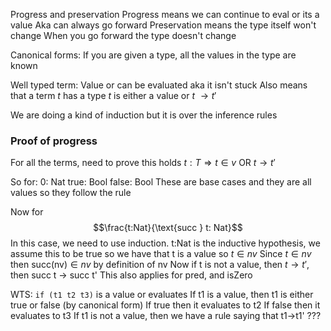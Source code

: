 Progress and preservation
	Progress means we can continue to eval or its a value 
		Aka can always go forward
	Preservation means the type itself won't change
		When you go forward the type doesn't change

Canonical forms: If you are given a type, all the values in the type are known

Well typed term: Value or can be evaluated aka it isn't stuck
	Also means that a term *t* has a type
	*t* is either a value or $t \ \rightarrow t'$

We are doing a kind of induction but it is over the inference rules


### Proof of progress
For all the terms, need to prove this holds
	$t:T \Rightarrow t \in v \text{ OR } t \rightarrow t'$ 

So for:
	0: Nat
	true: Bool
	false: Bool
These are base cases and they are all values so they follow the rule

Now for 
$$\frac{t:Nat}{\text{succ } t: Nat}$$
	In this case, we need to use induction. 
	t:Nat is the inductive hypothesis, we assume this to be true
	so we have that t is a value so $t \in nv$
	Since $t \in nv$ then $\text{succ(nv)} \in nv$   by definition of nv
	Now if t is not a value, then $t \rightarrow t'$, then succ t -> succ t'
This also applies for pred, and isZero

WTS: `if (t1 t2 t3)` is a value or evaluates 
	If t1 is a value, then t1 is either true or false (by canonical form)
		If true then it evaluates to t2
		If false then it evaluates to t3
	If t1 is not a value, then we have a rule saying that t1->t1' ???



